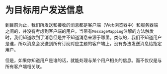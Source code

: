# 为目标用户发送信息

到目前为止，我们所发送和接收的消息都是客户端（Web浏览器中）和服务器端之间的，并没有考虑到客户端的用户。当带有`MessageMapping`注解的方法触发时，我们知道收到了消息但是并不知道消息来源于哪里。类似的，我们不知道用户是谁，所以消息会发送到所有订阅对应主题的客户端上，没有办法发送消息给指定用户。

但是，如果你知道用户是谁的话，就能处理与某个用户相关的信息。而不仅仅是与所有客户端相关联。